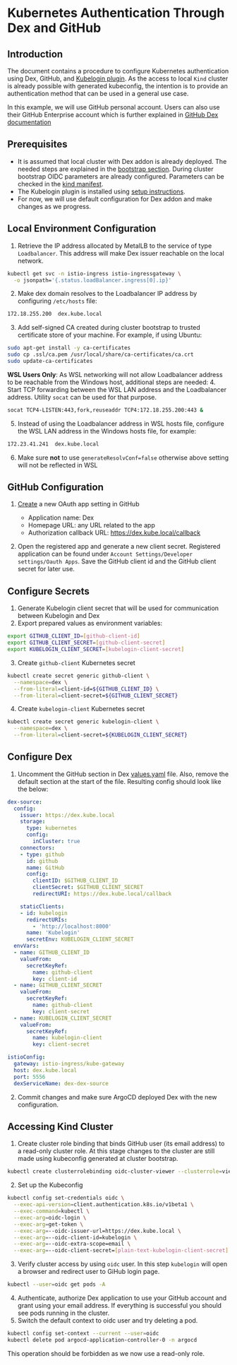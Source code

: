 # Kubernetes Authentication Through Dex and GitHub

## Introduction
The document contains a procedure to configure Kubernetes authentication using Dex, GitHub, and [Kubelogin plugin](https://github.com/int128/kubelogin).
As the access to local `Kind` cluster is already possible with generated kubeconfig, the intention is to provide an
authentication method that can be used in a general use case.

In this example, we will use GitHub personal account. Users can also use their GitHub Enterprise account which is further
explained in [GitHub Dex documentation](https://dexidp.io/docs/connectors/github/#github-enterprise)

## Prerequisites
* It is assumed that local cluster with Dex addon is already deployed. The needed steps are explained in the [bootstrap section](https://github.com/nearform/k8s-kurated-addons#bootstrap).
During cluster bootstrap OIDC parameters are already configured. Parameters can be checked in the [kind manifest](https://github.com/nearform/k8s-kurated-addons/blob/main/manifests/kind.yaml).
* The Kubelogin plugin is installed using [setup instructions](https://github.com/int128/kubelogin#setup).
* For now, we will use default configuration for Dex addon and make changes as we progress.

## Local Environment Configuration
1. Retrieve the IP address allocated by MetalLB to the service of type `Loadbalancer`. This address will make Dex issuer reachable on the local network.
```bash
kubectl get svc -n istio-ingress istio-ingressgateway \
  -o jsonpath='{.status.loadBalancer.ingress[0].ip}'
```
2. Make dex domain resolves to the Loadbalancer IP address by configuring `/etc/hosts` file:
```bash
172.18.255.200  dex.kube.local
```
3. Add self-signed CA created during cluster bootstrap to trusted certificate store of your machine. For example, if using Ubuntu:
```bash
sudo apt-get install -y ca-certificates
sudo cp .ssl/ca.pem /usr/local/share/ca-certificates/ca.crt
sudo update-ca-certificates
```

**WSL Users Only**:
As WSL networking will not allow Loadbalancer address to be reachable from the Windows host, additional steps are needed:
4. Start TCP forwarding between the WSL LAN address and the Loadbalancer address. Utility `socat` can be used for that purpose.
```bash
socat TCP4-LISTEN:443,fork,reuseaddr TCP4:172.18.255.200:443 &
```
5. Instead of using the Loadbalancer address in WSL hosts file, configure the WSL LAN address in the Windows hosts file, for example:
```bash
172.23.41.241  dex.kube.local
```
6. Make sure **not** to use `generateResolvConf=false` otherwise above setting will not be reflected in WSL

## GitHub Configuration
1. [Create](https://github.com/settings/applications/new ) a new OAuth app setting in GitHub
   * Application name: Dex
   * Homepage URL: any URL related to the app
   * Authorization callback URL: https://dex.kube.local/callback

2. Open the registered app and generate a new client secret. Registered application can be found under `Account Settings/Developer settings/Oauth Apps`.
Save the GitHub client id and the GitHub client secret for later use.

## Configure Secrets
1. Generate Kubelogin client secret that will be used for communication between Kubelogin and Dex
2. Export prepared values as environment variables:
```bash
export GITHUB_CLIENT_ID=[github-client-id]
export GITHUB_CLIENT_SECRET=[github-client-secret]
export KUBELOGIN_CLIENT_SECRET=[kubelogin-client-secret]
```
3. Create `github-client` Kubernetes secret
```bash
kubectl create secret generic github-client \
  --namespace=dex \
  --from-literal=client-id=${GITHUB_CLIENT_ID} \
  --from-literal=client-secret=${GITHUB_CLIENT_SECRET}
```
4. Create `kubelogin-client` Kubernetes secret
```bash
kubectl create secret generic kubelogin-client \
  --namespace=dex \
  --from-literal=client-secret=${KUBELOGIN_CLIENT_SECRET}
```

## Configure Dex
1. Uncomment the GitHub section in Dex [values.yaml](https://github.com/nearform/k8s-kurated-addons/blob/main/addons/dex/values.yaml) file. Also, remove the default section at the start of the file. Resulting config should look like the below:
```yaml
dex-source:
  config:
    issuer: https://dex.kube.local
    storage:
      type: kubernetes
      config:
        inCluster: true
    connectors:
    - type: github
      id: github
      name: GitHub
      config:
        clientID: $GITHUB_CLIENT_ID
        clientSecret: $GITHUB_CLIENT_SECRET
        redirectURI: https://dex.kube.local/callback

    staticClients:
    - id: kubelogin
      redirectURIs:
        - 'http://localhost:8000'
      name: 'Kubelogin'
      secretEnv: KUBELOGIN_CLIENT_SECRET
  envVars:
  - name: GITHUB_CLIENT_ID
    valueFrom:
      secretKeyRef:
        name: github-client
        key: client-id
  - name: GITHUB_CLIENT_SECRET
    valueFrom:
      secretKeyRef:
        name: github-client
        key: client-secret
  - name: KUBELOGIN_CLIENT_SECRET
    valueFrom:
      secretKeyRef:
        name: kubelogin-client
        key: client-secret

istioConfig:
  gateway: istio-ingress/kube-gateway
  host: dex.kube.local
  port: 5556
  dexServiceName: dex-dex-source
```
2. Commit changes and make sure ArgoCD deployed Dex with the new configuration.

## Accessing Kind Cluster
1. Create cluster role binding that binds GitHub user (its email address) to a read-only cluster role. At this stage changes to the cluster
are still made using kubeconfig generated at cluster bootstrap.
```bash
kubectl create clusterrolebinding oidc-cluster-viewer --clusterrole=view --user='[github_email_address]'
```
2. Set up the Kubeconfig
```bash
kubectl config set-credentials oidc \
  --exec-api-version=client.authentication.k8s.io/v1beta1 \
  --exec-command=kubectl \
  --exec-arg=oidc-login \
  --exec-arg=get-token \
  --exec-arg=--oidc-issuer-url=https://dex.kube.local \
  --exec-arg=--oidc-client-id=kubelogin \
  --exec-arg=--oidc-extra-scope=email \
  --exec-arg=--oidc-client-secret=[plain-text-kubelogin-client-secret]
```
3. Verify cluster access by using `oidc` user. In this step `kubelogin` will open a browser and redirect user to GiHub login page.
```bash
kubectl --user=oidc get pods -A
```
4. Authenticate, authorize Dex application to use your GitHub account and grant using your email address.
If everything is successful you should see pods running in the cluster.
5. Switch the default context to oidc user and try deleting a pod.
```bash
kubectl config set-context --current --user=oidc
kubectl delete pod argocd-application-controller-0 -n argocd
```
This operation should be forbidden as we now use a read-only role.
